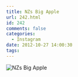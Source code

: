 ```yaml
---
title: NZs Big Apple
url: 242.html
id: 242
comments: false
categories:
  - Instagram
date: 2012-10-27 14:00:30
tags:
---
```


![NZs Big Apple](http://distilleryimage11.s3.amazonaws.com/0ad2d8da1fcb11e2968922000a1cbafc_7.jpg)